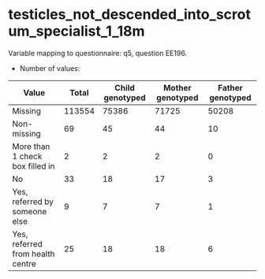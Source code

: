 # testicles_not_descended_into_scrotum_specialist_1_18m
Variable mapping to questionnaire: q5, question EE196.
- Number of values:

| Value | Total | Child genotyped | Mother genotyped | Father genotyped |
| ----- | ----- | --------------- | ---------------- | ---------------- |
| Missing | 113554 | 75386 | 71725 | 50208 |
| Non-missing | 69 | 45 | 44 | 10 |
| More than 1 check box filled in | 2 | 2 | 2 |0 |
| No | 33 | 18 | 17 |3 |
| Yes, referred by someone else | 9 | 7 | 7 |1 |
| Yes, referred from health centre | 25 | 18 | 18 |6 |




